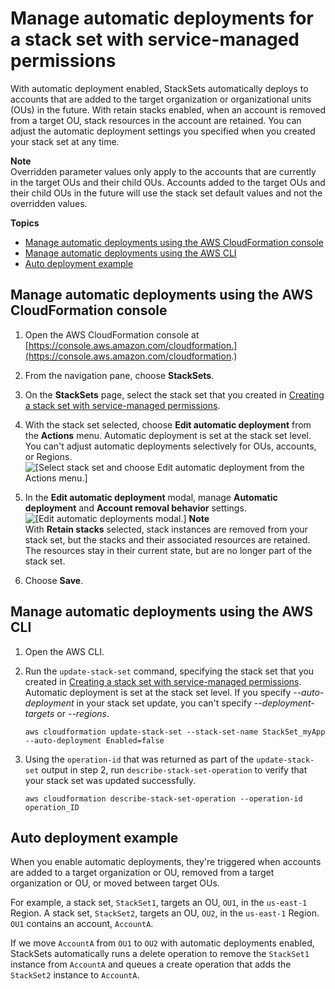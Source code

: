 # Manage automatic deployments for a stack set with service\-managed permissions<a name="stacksets-orgs-manage-auto-deployment"></a>

With automatic deployment enabled, StackSets automatically deploys to accounts that are added to the target organization or organizational units \(OUs\) in the future\. With retain stacks enabled, when an account is removed from a target OU, stack resources in the account are retained\. You can adjust the automatic deployment settings you specified when you created your stack set at any time\.

**Note**  
Overridden parameter values only apply to the accounts that are currently in the target OUs and their child OUs\. Accounts added to the target OUs and their child OUs in the future will use the stack set default values and not the overridden values\.

**Topics**
+ [Manage automatic deployments using the AWS CloudFormation console](#stacksets-orgs-manage-auto-deployment-console)
+ [Manage automatic deployments using the AWS CLI](#stacksets-orgs-manage-auto-deployment-cli)
+ [Auto deployment example](#stacksets-orgs-auto-deployment-example)

## Manage automatic deployments using the AWS CloudFormation console<a name="stacksets-orgs-manage-auto-deployment-console"></a>

1. Open the AWS CloudFormation console at [https://console.aws.amazon.com/cloudformation.](https://console.aws.amazon.com/cloudformation.)

1. From the navigation pane, choose **StackSets**\.

1. On the **StackSets** page, select the stack set that you created in [Creating a stack set with service\-managed permissions](https://docs.aws.amazon.com/AWSCloudFormation/latest/UserGuide/stacksets-getting-started-create.html#stacksets-orgs-associate-stackset-with-org.html)\.

1. With the stack set selected, choose **Edit automatic deployment** from the **Actions** menu\. Automatic deployment is set at the stack set level\. You can't adjust automatic deployments selectively for OUs, accounts, or Regions\.  
![\[Select stack set and choose Edit automatic deployment from the Actions menu.\]](http://docs.aws.amazon.com/AWSCloudFormation/latest/UserGuide/images/console-stackset-edit-auto-deploy.png)

1. In the **Edit automatic deployment** modal, manage **Automatic deployment** and **Account removal behavior** settings\.  
![\[Edit automatic deployments modal.\]](http://docs.aws.amazon.com/AWSCloudFormation/latest/UserGuide/images/console-stackset-edit-auto-deploy-modal.png)
**Note**  
With **Retain stacks** selected, stack instances are removed from your stack set, but the stacks and their associated resources are retained\. The resources stay in their current state, but are no longer part of the stack set\. 

1. Choose **Save**\.

## Manage automatic deployments using the AWS CLI<a name="stacksets-orgs-manage-auto-deployment-cli"></a>

1. Open the AWS CLI\.

1. Run the `update-stack-set` command, specifying the stack set that you created in [Creating a stack set with service\-managed permissions](https://docs.aws.amazon.com/AWSCloudFormation/latest/UserGuide/stacksets-getting-started-create.html#stacksets-orgs-associate-stackset-with-org.html)\. Automatic deployment is set at the stack set level\. If you specify *\-\-auto\-deployment* in your stack set update, you can't specify *\-\-deployment\-targets* or *\-\-regions*\.

   ```
   aws cloudformation update-stack-set --stack-set-name StackSet_myApp --auto-deployment Enabled=false
   ```

1. Using the `operation-id` that was returned as part of the `update-stack-set` output in step 2, run `describe-stack-set-operation` to verify that your stack set was updated successfully\.

   ```
   aws cloudformation describe-stack-set-operation --operation-id operation_ID
   ```

## Auto deployment example<a name="stacksets-orgs-auto-deployment-example"></a>

When you enable automatic deployments, they're triggered when accounts are added to a target organization or OU, removed from a target organization or OU, or moved between target OUs\.

For example, a stack set, `StackSet1`, targets an OU, `OU1`, in the `us-east-1` Region\. A stack set, `StackSet2`, targets an OU, `OU2`, in the `us-east-1` Region\. `OU1` contains an account, `AccountA`\.

If we move `AccountA` from `OU1` to `OU2` with automatic deployments enabled, StackSets automatically runs a delete operation to remove the `StackSet1` instance from `AccountA` and queues a create operation that adds the `StackSet2` instance to `AccountA`\.